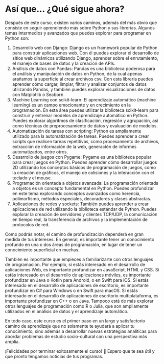 # Así que... ¿Qué sigue ahora?

Después de este curso, existen varios caminos, además del más obvio que consiste en seguir aprendiendo más sobre Python y sus librerías. Algunos temas intermedios y avanzados que puedes explorar para programar en Python son:

1. Desarrollo web con Django: Django es un framework popular de Python para construir aplicaciones web. Con él puedes explorar el desarrollo de sitios web dinámicos utilizando Django, aprender sobre el enrutamiento, el manejo de bases de datos y la creación de APIs.
2. Análisis de datos con Pandas: Pandas es una biblioteca poderosa para el análisis y manipulación de datos en Python, de la cual apenas arañamos la superficie al crear archivos csv. Con esta librería puedes aprender cómo cargar, limpiar, filtrar y analizar conjuntos de datos utilizando Pandas, y también puedes explorar visualizaciones de datos con Matplotlib o Seaborn.
3. Machine Learning con scikit-learn: El aprendizaje automático (machine learning) es un campo emocionante y en crecimiento en la programación. En esta área puedes utilizar la biblioteca scikit-learn para construir y entrenar modelos de aprendizaje automático en Python. Puedes explorar algoritmos de clasificación, regresión y agrupación, así como técnicas de preprocesamiento de datos y evaluación de modelos.
4. Automatización de tareas con scripting: Python es ampliamente utilizado para la automatización de tareas. Puedes aprender a crear scripts que realicen tareas repetitivas, como procesamiento de archivos, extracción de información de la web, generación de informes automatizados, entre otros.
5. Desarrollo de juegos con Pygame: Pygame es una biblioteca popular para crear juegos en Python. Puedes aprender cómo desarrollar juegos 2D utilizando los conceptos básicos de programación de juegos, como la creación de gráficos, el manejo de colisiones y la interacción con el teclado y el mouse.
6. Programación orientada a objetos avanzada: La programación orientada a objetos es un concepto fundamental en Python. Puedes profundizar en este tema explorando conceptos avanzados como herencia, polimorfismo, métodos especiales, decoradores y clases abstractas.
7. Aplicaciones de redes y sockets: También puedes aprender a crear aplicaciones de red utilizando la biblioteca estándar de Python. Puedes explorar la creación de servidores y clientes TCP/UDP, la comunicación en tiempo real, la transferencia de archivos y la implementación de protocolos de red.

Como podrás notar, el camino de profundización dependerá en gran medida de tus intereses. En general, es importante tener un conocimiento profundo en una o dos áreas de programación, en lugar de tener un conocimiento superficial en muchas.

También es importante que empieces a familiarizarte con otros lenguajes de programación. Por ejemplo, si estás interesado en el desarrollo de aplicaciones Web, es importante profundizar en JavaScript, HTML y CSS. Si estás interesado en el desarrollo de aplicaciones móviles, es importante profundizar en Java o Kotlin para Android, o en Swift para iOS. Si estás interesado en el desarrollo de aplicaciones de escritorio, es importante profundizar en C# para Windows o en Swift para macOS. Si estás interesado en el desarrollo de aplicaciones de escritorio multiplataforma, es importante profundizar en C++ o en Java. Tampoco está de más explorar otros lenguajes de programación como R o Julia, que son ampliamente utilizados en el análisis de datos y el aprendizaje automático.

En todo caso, este curso es el primer paso en un largo y satisfactorio camino de aprendizaje que no solamente te ayudará a aplicar tu conocimiento, sino además a desarrollar nuevas estrategias analíticas para abordar problemas de estudio socio-cultural con una perspectiva más amplia.

¡Felicidades por terminar exitosamente el curso! 🎉 Espero que te sea útil y que pronto tengamos noticias de tus programas.
